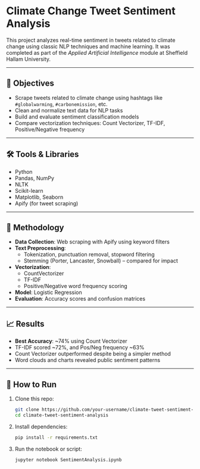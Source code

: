 # Climate Change Tweet Sentiment Analysis

This project analyzes real-time sentiment in tweets related to climate change using classic NLP techniques and machine learning. It was completed as part of the *Applied Artificial Intelligence* module at Sheffield Hallam University.

---

## 📌 Objectives

- Scrape tweets related to climate change using hashtags like `#globalwarming`, `#carbonemission`, etc.
- Clean and normalize text data for NLP tasks
- Build and evaluate sentiment classification models
- Compare vectorization techniques: Count Vectorizer, TF-IDF, Positive/Negative frequency

---

## 🛠️ Tools & Libraries

- Python
- Pandas, NumPy
- NLTK
- Scikit-learn
- Matplotlib, Seaborn
- Apify (for tweet scraping)

---

## 🧠 Methodology

- **Data Collection**: Web scraping with Apify using keyword filters
- **Text Preprocessing**:
  - Tokenization, punctuation removal, stopword filtering
  - Stemming (Porter, Lancaster, Snowball) – compared for impact
- **Vectorization**:
  - CountVectorizer
  - TF-IDF
  - Positive/Negative word frequency scoring
- **Model**: Logistic Regression
- **Evaluation**: Accuracy scores and confusion matrices

---

## 📈 Results

- **Best Accuracy**: ~74% using Count Vectorizer
- TF-IDF scored ~72%, and Pos/Neg frequency ~63%
- Count Vectorizer outperformed despite being a simpler method
- Word clouds and charts revealed public sentiment patterns

---

## 📂 How to Run

1. Clone this repo:
   ```bash
   git clone https://github.com/your-username/climate-tweet-sentiment-analysis.git
   cd climate-tweet-sentiment-analysis

2. Install dependencies:
   ```bash
   pip install -r requirements.txt

3. Run the notebook or script:
   ```bash
   jupyter notebook SentimentAnalysis.ipynb
